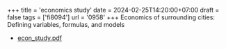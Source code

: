 +++
title = 'economics study'
date = 2024-02-25T14:20:00+07:00
draft = false
tags = ['fi8094']
url = '0958'
+++
Economics of surrounding cities: Defining variables, formulas, and models
<!--more-->

+ [econ_study.pdf](https://osf.io/p4xnw)
